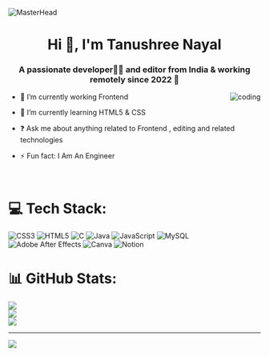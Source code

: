 ![MasterHead](https://user-images.githubusercontent.com/10498744/210012254-234538ff-d198-48aa-8964-37e6fd45d227.gif)
<h1 align="center">Hi 👋, I'm Tanushree Nayal</h1>
<h3 align="center">A passionate developer👨‍💻 and editor from India & working remotely since 2022 🚀</h3>
<img align="right" alt="coding" width"400" src="https://media.tenor.com/qJ5evVs-_uUAAAAC/coding.gif">

<div align="center">

</div>  
    
  

- 🔭 I’m currently working Frontend   
  

- 🌱 I’m currently learning HTML5 & CSS  
  

- ❓ Ask me about anything related to Frontend , editing and related technologies  
  

- ⚡ Fun fact: I  Am An Engineer   
  

<br/>  

# 💻 Tech Stack:
![CSS3](https://img.shields.io/badge/css3-%231572B6.svg?style=for-the-badge&logo=css3&logoColor=white) ![HTML5](https://img.shields.io/badge/html5-%23E34F26.svg?style=for-the-badge&logo=html5&logoColor=white)  ![C](https://img.shields.io/badge/c-%2300599C.svg?style=for-the-badge&logo=c&logoColor=white) ![Java](https://img.shields.io/badge/java-%23ED8B00.svg?style=for-the-badge&logo=java&logoColor=white) ![JavaScript](https://img.shields.io/badge/javascript-%23323330.svg?style=for-the-badge&logo=javascript&logoColor=%23F7DF1E)  ![MySQL](https://img.shields.io/badge/mysql-%2300f.svg?style=for-the-badge&logo=mysql&logoColor=white) ![Adobe After Effects](https://img.shields.io/badge/Adobe%20After%20Effects-9999FF.svg?style=for-the-badge&logo=Adobe%20After%20Effects&logoColor=white)  ![Canva](https://img.shields.io/badge/Canva-%2300C4CC.svg?style=for-the-badge&logo=Canva&logoColor=white) ![Notion](https://img.shields.io/badge/Notion-%23000000.svg?style=for-the-badge&logo=notion&logoColor=white) 
# 📊 GitHub Stats:
![](https://github-readme-stats.vercel.app/api?username=TANUSHREE1711&theme=chartreuse-dark&hide_border=false&include_all_commits=true&count_private=true)<br/>
![](https://github-readme-streak-stats.herokuapp.com/?user=TANUSHREE1711&theme=chartreuse-dark&hide_border=false)<br/>
![](https://github-readme-stats.vercel.app/api/top-langs/?username=TANUSHREE1711&theme=chartreuse-dark&hide_border=false&include_all_commits=true&count_private=true&layout=compact)

---
[![](https://visitcount.itsvg.in/api?id=TANUSHREE1711&icon=0&color=0)](https://visitcount.itsvg.in)
